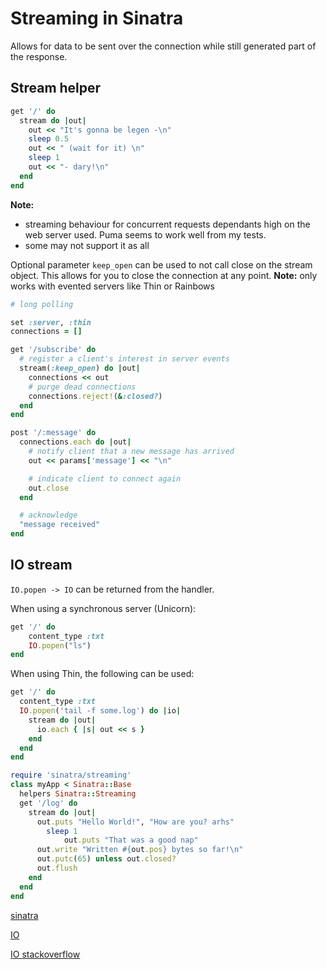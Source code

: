 # Streaming in Sinatra

Allows for data to be sent over the connection while still generated part of the response.

## Stream helper
``` ruby
get '/' do
  stream do |out|
    out << "It's gonna be legen -\n"
    sleep 0.5
    out << " (wait for it) \n"
    sleep 1
    out << "- dary!\n"
  end
end
```

**Note:**

- streaming behaviour for concurrent requests dependants high on the web server used. Puma seems to work well from my tests.
- some may not support it as all

Optional parameter `keep_open` can be used to not call close on the stream object. This allows for you to close the connection at any point. **Note:** only works with evented servers like Thin or Rainbows

``` ruby
# long polling

set :server, :thin
connections = []

get '/subscribe' do
  # register a client's interest in server events
  stream(:keep_open) do |out|
    connections << out
    # purge dead connections
    connections.reject!(&:closed?)
  end
end

post '/:message' do
  connections.each do |out|
    # notify client that a new message has arrived
    out << params['message'] << "\n"

    # indicate client to connect again
    out.close
  end

  # acknowledge
  "message received"
end
```

## IO stream

`IO.popen -> IO`  can be returned from the handler. 

When using a synchronous server (Unicorn):

``` ruby
get '/' do
    content_type :txt
    IO.popen("ls")
end
```

When using Thin, the following can be used:
``` ruby
get '/' do
  content_type :txt
  IO.popen('tail -f some.log') do |io|
    stream do |out|
      io.each { |s| out << s }
    end
  end
end
```


``` ruby
require 'sinatra/streaming'
class myApp < Sinatra::Base
  helpers Sinatra::Streaming
  get '/log' do
    stream do |out|
      out.puts "Hello World!", "How are you? arhs"
	    sleep 1
			out.puts "That was a good nap"
      out.write "Written #{out.pos} bytes so far!\n"
      out.putc(65) unless out.closed?
      out.flush
    end
  end
end
```

[sinatra](http://www.sinatrarb.com/intro#Streaming%20Responses)

[IO](https://ruby-doc.org/core-2.3.1/IO.html)

[IO stackoverflow](http://stackoverflow.com/questions/7684784/stream-console-output-through-http-with-ruby)
